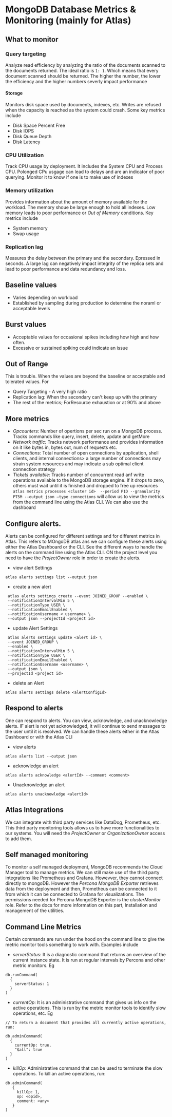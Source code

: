 # MongoDB Database Metrics & Monitoring (mainly for Atlas)

## What to monitor

### Query targeting

Analyze read efficiency by analyzing the ratio of the documents scanned to the documents returned. The ideal ratio is `1: 1`. Which means that every document scanned should be returned. The higher the number, the lower the efficiency and the higher numbers severly impact performance

#### Storage

Monitors disk space used by documents, indexes, etc. Writes are refused when the capacity is reached as the system could crash. Some key metrics include
* Disk Space Percent Free
* Disk IOPS
* Disk Queue Depth
* Disk Latency

### CPU Utilization

Track CPU usage by deployment. It includes the System CPU and Process CPU. Polonged CPu usgage can lead to delays and are an indicator of poor querying. Monitor it to know if one is to make use of indexes

### Memory utilization

Provides information about the amount of memory available for the workload. The memory shoue be large enough to hold all indexes. Low memory leads to poor performance or _Out of Memory_ conditions. Key metrics include
* System memory
* Swap usage

### Replication lag

Measures the delay between the primary and the secondary. Epressed in seconds. A large lag can negatively impact integrity of the replica sets and lead to poor performance and data redundancy and loss.


## Baseline values
* Varies depending on workload
* Established by sampling during production to determine the noraml or acceptable levels

## Burst values
* Acceptable values for occasional spikes including how high and how often.
* Excessive or sustained spiking could indicate an issue


## Out of Range

This is trouble. When the values are beyond the baseline or acceptable and tolerated values. For
* Query Targeting - A very high ratio
* Replication lag: When the secondary can't keep up with the primary
* The rest of the metrics; ForResource exhaustion or at 90% and above

## More metrics
* *Opcounters:* Number of opertions per sec run on a MongoDB process. Tracks 
commands like query, insert, delete, update and getMore
* *Network traffic:* Tracks network performance and provides information on it like bytes in, bytes out, num of requests etc.
* *Connections:* Total number of open connections by application, shell clients, and internal connections> a large number of connections may strain system resources and may indicate a sub optimal client connection strategy
* *Tickets available:* Tracks number of concurrent read anf write operations available to the MongoDB storage engine. If it drops to zero, others must wait until it is finished and dropped to free up resources
`atlas metrics processes <cluster id>  --period P1D --granularity PT5M --output json –type connections` will allow us to view the metrics from the command line using the Atlas CLI. We can also use the dashboard

## Configure alerts.
Alerts can be configured for different settings and for different metrics in Atlas. This refers to MOngoDB atlas ans we can configure these alerts using either the Atlas Dashboard or the CLI. See the different ways to handle the alerts on the command line using the Atlas CLI. ON the project level you need to have the *ProjectOwner* role in order to create the alerts.

* view alert Settings
```
atlas alerts settings list --output json
```
* create a new alert
```
 atlas alerts settings create --event JOINED_GROUP --enabled \
 --notificationIntervalMin 5 \
 --notificationType USER \
 --notificationEmailEnabled \
 --notificationUsername < username> \
 --output json --projectId <project id> 
 ```
* update Alert Settings
```
 atlas alerts settings update <alert id> \
 --event JOINED_GROUP \
 --enabled \
 --notificationIntervalMin 5 \
 --notificationType USER \
 --notificationEmailEnabled \
 --notificationUsername <username> \
 --output json \
 --projectId <project id>
```
* delete an Alert
```
atlas alerts settings delete <alertConfigId> 
```

## Respond to alerts
One can respond to alerts. You can view, acknowledge, and unacknowledge alerts. IF alert is not yet acknowledged, it will continue to send messages to the user until 
it is resolved. We can handle these alerts either in the Atlas Dashboard or with the Atlas CLI

* view alerts
```
atlas alerts list --output json
```
* acknowledge an alert
```
atlas alerts acknowledge <alertId> --comment <comment>
```
* Unacknowledge an alert
```
atlas alerts unacknowledge <alertId>
```

## Atlas Integrations

We can integrate with third party services like DataDog, Prometheus, etc. This third party monitoring tools allows us to have more functionalities to our systems. You will need the *ProjectOwner* or *OrganizationOwner* access to add them.

## Self managed monitoring

 To monitor a self managed deployment, MongoDB recommends the Cloud Manager tool to manage metrics. We can still make use of the third party integrations like Prometheus and Grafana. Howevver, they cannot connect directly to mongoDB. However the *Percona MongoDB Exporter* retrieves data from the deployment and then, Prometheus can be connected to it from which it can be connected to Grafana for visualizations. The permissions needed for Percona MongoDB Exporter is the *clusterMonitor* role. Refer to the docs for more information on this part, Installation and management of the utilities.

 ## Command Line Metrics
 Certain commands are run under the hood on the command line to give the metric monitor tools something to work with. Examples include
 * _serverStatus_: It is a diagnostic command that returns an overview of the current instance state. It is run at regular intervals by Percona and other metric monitors. Eg
 ```
db.runCommand(
   {
     serverStatus: 1
   }
)
 ```
 * _currentOp_: It is an administrative command that gives us info on the active operations. This is run by the metric monitor tools to identify slow operations, etc. Eg
 ```
 // To return a document that provides all currently active operations, run:

db.adminCommand(
   {
     currentOp: true,
     "$all": true
   }
)

 ```
 * _killOp_: Administrative command that can be used to terminate the slow operations. To kill an active operations, run:
```
db.adminCommand(
   {
     killOp: 1,
     op: <opid>,
     comment: <any>
   }
)
```
